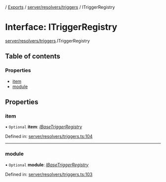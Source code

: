 [](../README.md) / [Exports](../modules.md) / [server/resolvers/triggers](../modules/server_resolvers_triggers.md) / ITriggerRegistry

# Interface: ITriggerRegistry

[server/resolvers/triggers](../modules/server_resolvers_triggers.md).ITriggerRegistry

## Table of contents

### Properties

- [item](server_resolvers_triggers.itriggerregistry.md#item)
- [module](server_resolvers_triggers.itriggerregistry.md#module)

## Properties

### item

• `Optional` **item**: [*IBaseTriggerRegistry*](server_resolvers_triggers.ibasetriggerregistry.md)

Defined in: [server/resolvers/triggers.ts:104](https://github.com/onzag/itemize/blob/11a98dec/server/resolvers/triggers.ts#L104)

___

### module

• `Optional` **module**: [*IBaseTriggerRegistry*](server_resolvers_triggers.ibasetriggerregistry.md)

Defined in: [server/resolvers/triggers.ts:103](https://github.com/onzag/itemize/blob/11a98dec/server/resolvers/triggers.ts#L103)
